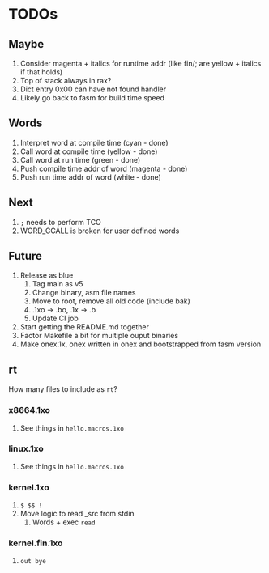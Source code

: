 # TODOs

## Maybe

1. Consider magenta + italics for runtime addr (like fin/; are yellow + italics if that holds)
1. Top of stack always in rax?
1. Dict entry 0x00 can have not found handler
1. Likely go back to fasm for build time speed

## Words

1. Interpret word at compile time (cyan - done)
1. Call word at compile time (yellow - done)
1. Call word at run time (green - done)
1. Push compile time addr of word (magenta - done)
1. Push run time addr of word (white - done)

## Next

1. `;` needs to perform TCO
1. WORD_CCALL is broken for user defined words

## Future

1. Release as blue
   1. Tag main as v5
   1. Change binary, asm file names
   1. Move to root, remove all old code (include bak)
   1. .1xo -> .bo, .1x -> .b
   1. Update CI job
1. Start getting the README.md together
1. Factor Makefile a bit for multiple ouput binaries
1. Make onex.1x, onex written in onex and bootstrapped from fasm version

## rt

How many files to include as `rt`?

### x8664.1xo

1. See things in `hello.macros.1xo`

### linux.1xo

1. See things in `hello.macros.1xo`

### kernel.1xo

1. `$ $$ !`
1. Move logic to read _src from stdin
   1. Words + exec `read`

### kernel.fin.1xo

1. `out bye`
